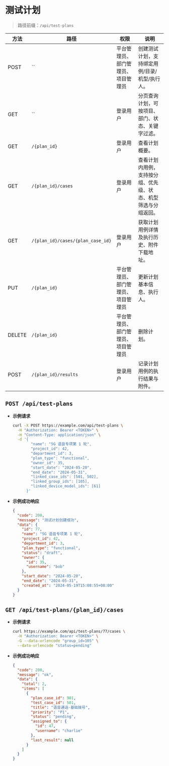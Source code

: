# 测试计划
> 路径前缀：`/api/test-plans`

| 方法 | 路径 | 权限 | 说明 |
| --- | --- | --- | --- |
| POST | `` | 平台管理员、部门管理员、项目管理员 | 创建测试计划，支持绑定用例/目录/机型/执行人。|
| GET | `` | 登录用户 | 分页查询计划，可按项目、部门、状态、关键字过滤。|
| GET | `/{plan_id}` | 登录用户 | 查看计划概要。|
| GET | `/{plan_id}/cases` | 登录用户 | 查看计划内用例，支持按分组、优先级、状态、机型筛选与分组返回。|
| GET | `/{plan_id}/cases/{plan_case_id}` | 登录用户 | 获取计划用例详情及执行历史、附件下载地址。|
| PUT | `/{plan_id}` | 平台管理员、部门管理员、项目管理员 | 更新计划基本信息、执行人。|
| DELETE | `/{plan_id}` | 平台管理员、部门管理员、项目管理员 | 删除计划。|
| POST | `/{plan_id}/results` | 登录用户 | 记录计划用例的执行结果与附件。|

## `POST /api/test-plans`
- **示例请求**
  ```bash
  curl -X POST https://example.com/api/test-plans \
    -H "Authorization: Bearer <TOKEN>" \
    -H "Content-Type: application/json" \
    -d '{
          "name": "5G 语音专项第 1 轮",
          "project_id": 42,
          "department_id": 3,
          "plan_type": "functional",
          "owner_id": 35,
          "start_date": "2024-05-20",
          "end_date": "2024-05-31",
          "linked_case_ids": [501, 502],
          "linked_group_ids": [105],
          "linked_device_model_ids": [61]
        }'
  ```
- **示例成功响应**
  ```json
  {
    "code": 200,
    "message": "测试计划创建成功",
    "data": {
      "id": 77,
      "name": "5G 语音专项第 1 轮",
      "project_id": 42,
      "department_id": 3,
      "plan_type": "functional",
      "status": "draft",
      "owner": {
        "id": 35,
        "username": "bob"
      },
      "start_date": "2024-05-20",
      "end_date": "2024-05-31",
      "created_at": "2024-05-19T15:08:55+08:00"
    }
  }
  ```

## `GET /api/test-plans/{plan_id}/cases`
- **示例请求**
  ```bash
  curl https://example.com/api/test-plans/77/cases \
    -H "Authorization: Bearer <TOKEN>" \
    -G --data-urlencode "group_id=105" \
    --data-urlencode "status=pending"
  ```
- **示例成功响应**
  ```json
  {
    "code": 200,
    "message": "ok",
    "data": {
      "total": 2,
      "items": [
        {
          "plan_case_id": 901,
          "test_case_id": 501,
          "title": "语音通话-基础拨号",
          "priority": "P1",
          "status": "pending",
          "assigned_to": {
            "id": 47,
            "username": "charlie"
          },
          "last_result": null
        }
      ]
    }
  }
  ```
